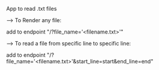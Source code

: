 App to read .txt files

--> To Render any file:

add to endpoint "/?file_name='<filename.txt>'"

--> To read a file from specific line to specific line:

add to endpoint "/?file_name='<filename.txt>'&start_line=start&end_line=end"
